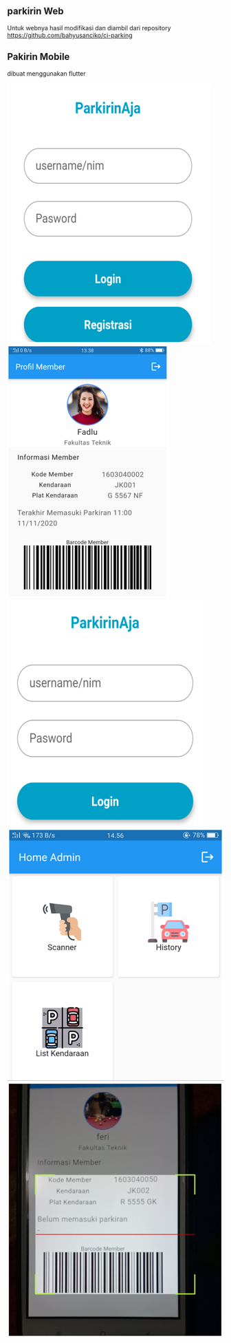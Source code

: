 ## parkirin Web

Untuk webnya hasil modifikasi dan diambil dari repository https://github.com/bahyusanciko/ci-parking

## Pakirin Mobile

dibuat menggunakan flutter

![alt text](https://github.com/riiamri23/parkirin/blob/main/parkiran-flutter/assets/screens/parkirin1.PNG)
![alt text](https://github.com/riiamri23/parkirin/blob/main/parkiran-flutter/assets/screens/parkirin3.PNG)
![alt text](https://github.com/riiamri23/parkirin/blob/main/parkiran-flutter/assets/screens/parkirin4.PNG)
![alt text](https://github.com/riiamri23/parkirin/blob/main/parkiran-flutter/assets/screens/parkirin5.PNG)
![alt text](https://github.com/riiamri23/parkirin/blob/main/parkiran-flutter/assets/screens/parkirin6.PNG)
